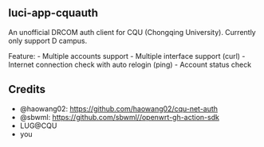 ## luci-app-cquauth

An unofficial DRCOM auth client for CQU (Chongqing University).
Currently only support D campus.

Feature:
    - Multiple accounts support
    - Multiple interface support (curl)
    - Internet connection check with auto relogin (ping)
    - Account status check

## Credits

- @haowang02: https://github.com/haowang02/cqu-net-auth
- @sbwml: https://github.com/sbwml//openwrt-gh-action-sdk
- LUG@CQU
- you